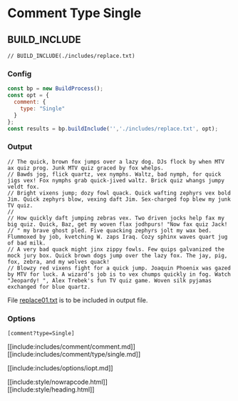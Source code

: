 # Comment Type Single

## BUILD_INCLUDE

<div class="nowrapcode">

```text
// BUILD_INCLUDE(./includes/replace.txt)
```

</div>

### Config

````js
const bp = new BuildProcess();
const opt = {
  comment: {
    type: "Single"
  }
};
const results = bp.buildInclude('','./includes/replace.txt', opt);
````

### Output

<div class="nowrapcode">

```text
// The quick, brown fox jumps over a lazy dog. DJs flock by when MTV ax quiz prog. Junk MTV quiz graced by fox whelps.
// Bawds jog, flick quartz, vex nymphs. Waltz, bad nymph, for quick jigs vex! Fox nymphs grab quick-jived waltz. Brick quiz whangs jumpy veldt fox.
// Bright vixens jump; dozy fowl quack. Quick wafting zephyrs vex bold Jim. Quick zephyrs blow, vexing daft Jim. Sex-charged fop blew my junk TV quiz.
// 
// How quickly daft jumping zebras vex. Two driven jocks help fax my big quiz. Quick, Baz, get my woven flax jodhpurs! "Now fax quiz Jack!
// " my brave ghost pled. Five quacking zephyrs jolt my wax bed. Flummoxed by job, kvetching W. zaps Iraq. Cozy sphinx waves quart jug of bad milk.
// A very bad quack might jinx zippy fowls. Few quips galvanized the mock jury box. Quick brown dogs jump over the lazy fox. The jay, pig, fox, zebra, and my wolves quack!
// Blowzy red vixens fight for a quick jump. Joaquin Phoenix was gazed by MTV for luck. A wizard’s job is to vex chumps quickly in fog. Watch "Jeopardy! ", Alex Trebek's fun TV quiz game. Woven silk pyjamas exchanged for blue quartz.
```

</div>

File [replace01.txt](replacements/replace01.txt.html) is to be included in output file.

### Options

`[comment?type=Single]`

[[include:includes/comment/comment.md]]
[[include:includes/comment/type/single.md]]

[[include:includes/options/iopt.md]]

[[include:style/nowrapcode.html]]  
[[include:style/heading.html]]